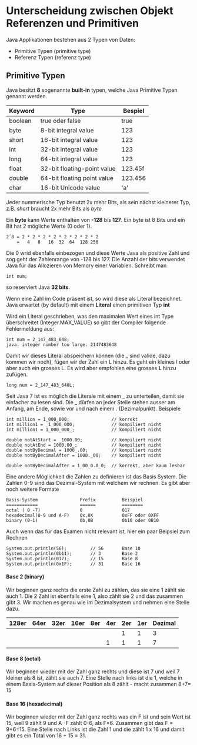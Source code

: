 # Unterscheidung zwischen Objekt Referenzen und Primitiven

Java Applikationen bestehen aus 2 Typen von Daten:
* Primitive Typen (primitive type)
* Referenz Typen (referenz type)

## Primitive Typen

Java besitzt **8** sogenannte **built-in** typen, welche Java Primitive Typen genannt werden.

Keyword | Type | Bespiel
------- |----- |-----------
boolean | true oder false | true
byte | 8-bit integral value | 123
short | 16-bit integral value | 123
int | 32-bit integral value | 123
long | 64-bit integral value | 123
float | 32-bit floating-point value | 123.45f
double | 64-bit floating point value | 123.456
char | 16-bit Unicode value | 'a'

Jeder nummerische Typ benutzt 2x mehr Bits, als sein nächst kleinerer Typ, 
z.B. *short* braucht 2x mehr Bits als *byte*

Ein **byte** kann Werte enthalten von **-128** bis **127**. Ein byte ist 8 Bits und 
ein Bit hat 2 mögliche Werte (0 oder 1). 

    2ˆ8 = 2 * 2 * 2 * 2 * 2 * 2 * 2 * 2
        =   4   8   16  32  64  128 256 
        
Die 0 wrid ebenfalls einbezogen und diese Werte Java als positive Zahl und sog geht
der Zahlenrange von -128 bis 127.
Die Anzahl der bits verwendet Java für das Allozieren von Memory einer Variablen. Schreibt man

    int num;
    
so reserviert Java **32 bits**.

Wenn eine Zahl im Code präsent ist, so wird diese als Literal bezeichnet. 
Java erwartet (by default) mit einem **Literal** einen primitiven Typ **int**

Wird ein Literal geschrieben, was den maximalen Wert eines int Type überschreitet
(Integer.MAX_VALUE) so gibt der Compiler folgende Fehlermeldung aus:

    int num = 2_147_483_648;
    java: integer number too large: 2147483648
    
Damit wir dieses Literal abspeichern können (die _ sind valide, dazu kommen wir noch),
fügen wir der Zahl ein L hinzu. Es geht ein kleines l oder aber auch ein grosses L. 
Es wird aber empfohlen eine grosses **L** hinzu zufügen.

    long num = 2_147_483_648L;
    

Seit Java 7 ist es möglich die Literale mit einem _ zu unterteilen, damit sie einfacher
zu lesen sind. Die _ dürfen an jeder Stelle stehen ausser am Anfang, am Ende, sowie
vor und nach einem . (Dezimalpunkt). Beispiele

    int million = 1_000_000;                // korrekt
    int million1 = _1_000_000;              // kompiliert nicht
    int million1 = 1_000_000_;              // kompiliert nicht
        
    double notAtStart = _1000.00;           // kompiliert nicht
    double notAtEnd = 1000.00_;             // kompiliert nicht
    double notByDecimal = 1000_.00;         // kompiliert nicht
    double notByDecimalAfter = 1000._00;    // kompiliert nicht
    
    double notByDecimalAfter = 1_00_0.0_0;  // korrekt, aber kaum lesbar
    

Eine andere Möglichkeit die Zahlen zu definieren ist das Basis System. Die Zahlen 0-9 sind
das Dezimal-System mit welchem wir rechnen. Es gibt aber noch weitere Formate

    Basis-System                Prefix          Beispiel
    ============                ======          ========
    octal ( 0 -7)               0               017
    hexadecimal(0-9 und A-F)    0x,0X           0xFF oder 0XFF
    binary (0-1)                0b,0B           0b10 oder 0B10
    

Auch wenn das für das Examen nicht relevant ist, hier ein paar Beipsiel zum Rechnen

    System.out.println(56);         // 56       Base 10
    System.out.println(0b11);       // 3        Base 2
    System.out.println(017);        // 15       Base 8
    System.out.println(0x1F);       // 31       Base 16
    
#### Base 2 (binary)
Wir beginnen ganz rechts die erste Zahl zu zählen, das sie eine 1 zählt sie auch 1.
Die 2 Zahl ist ebenfalls eine 1, also zählt sie 2 und das zusammen gibt 3.
Wir machen es genau wie im Dezimalsystem und nehmen eine Stelle dazu. 
 
128er | 64er | 32er | 16er | 8er | 4er | 2er | 1er | Dezimal
----- | ---- | ---- | ---- | --- |---- | --- | --- | -------
  |  |  |  |  |  |  | 1 | 1 | 3
  |  |  |  |  |  | 1 | 1 | 1 | 7
      
#### Base 8 (octal)
Wir beginnen wieder mit der Zahl ganz rechts und diese ist 7 und weil 7 kleiner als 8 ist,
zählt sie auch 7. Eine Stelle nach links ist die 1, welche in einem Basis-System auf
dieser Position als 8 zählt - macht zusammen 8+7= 15

#### Base 16 (hexadecimal)
Wir beginnen wieder mit der Zahl ganz rechts was ein F ist und sein Wert ist 15, weil 9 zählt 9
und A -F zählt 0-6, als F=6. Zusammen gibt das F = 9+6=15. Eine Stelle nach Links ist die Zahl 1
und die zählt 1 x 16 und damit gibt es ein Total von 16 + 15 = 31.

 

 




    

